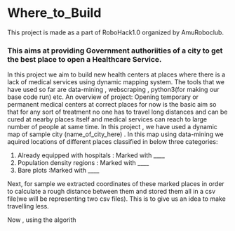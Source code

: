 # Where_to_Build
This project is made as a part of RoboHack1.0 organized by AmuRoboclub.

### This aims at providing Government authoriities of a city to get the best place to open a Healthcare Service.
In this project we aim to build new health centers at places where there is a lack of medical services using dynamic mapping system.
The tools that we have used so far are data-mining , webscraping , python3(for making our base code run) etc.
An overview of project:
Opening temporary or permanent medical centers at correct places for now is the basic aim so that for any sort of treatment no one has to travel long distances and can be cured at nearby places itself and medical services can reach to large number of people at same time.
In this project , we have used a dynamic map of sample city (name_of_city_here) . In this map using data-mining we aquired locations of different places classified in below three categories:
1. Already equipped with hospitals : Marked with ____
2. Population density regions : Marked with ____
3. Bare plots :Marked with ____

Next, for sample we extracted coordinates of these marked places in order to calculate a rough distance between them and stored them all in a csv file(we will be representing two csv files).
This is to give us an idea to make travelling less.

Now , using the algorith 
